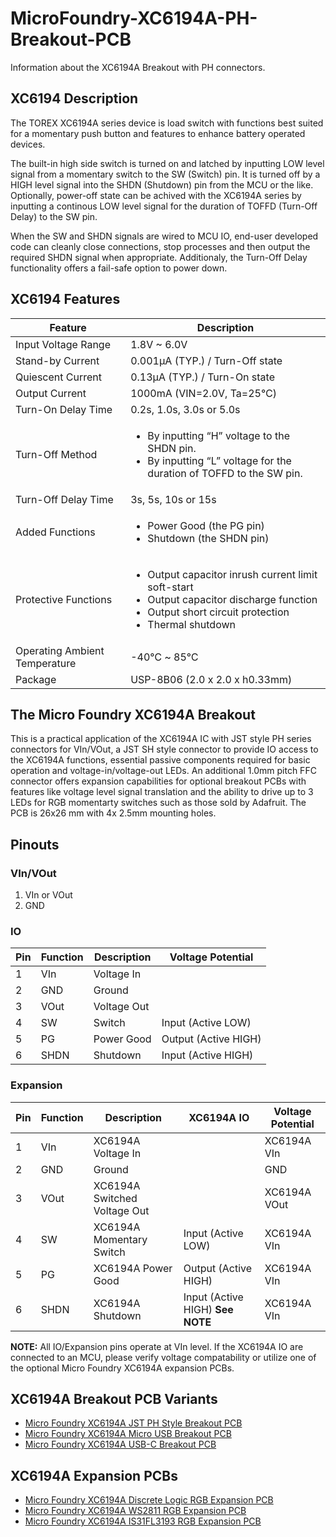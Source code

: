 # MicroFoundry-XC6194A-PH-Breakout-PCB
Information about the XC6194A Breakout with PH connectors.

## XC6194 Description
The TOREX XC6194A series device is load switch with functions best suited for a momentary push button and features to enhance battery operated devices.

The built-in high side switch is turned on and latched by inputting LOW level signal from a momentary switch to the SW (Switch) pin. It is turned off by a HIGH level signal into the SHDN (Shutdown) pin from the MCU or the like. Optionally, power-off state can be achived with the XC6194A series by inputting a continous LOW level signal for the duration of TOFFD (Turn-Off Delay) to the SW pin.

When the SW and SHDN signals are wired to MCU IO, end-user developed code can cleanly close connections, stop processes and then output the required SHDN signal when appropriate. Additionaly, the Turn-Off Delay functionality offers a fail-safe option to power down.

## XC6194 Features

| Feature              | Description                     |
| -------------------- | ------------------------------- |
| Input Voltage Range  | 1.8V ~ 6.0V                     |
| Stand-by Current     | 0.001μA (TYP.) / Turn-Off state |
| Quiescent Current    | 0.13μA (TYP.) / Turn-On state   |
| Output Current       | 1000mA (VIN=2.0V, Ta=25℃)      |
| Turn-On Delay Time   | 0.2s, 1.0s, 3.0s or 5.0s        |
| Turn-Off Method      | <ul><li>By inputting “H” voltage to the SHDN pin.</li><li>By inputting “L” voltage for the duration of TOFFD to the SW pin.</li></ul>|
| Turn-Off Delay Time  | 3s, 5s, 10s or 15s |
| Added Functions      | <ul><li>Power Good (the PG pin)</li><li>Shutdown (the SHDN pin)</li></ul>|
| Protective Functions | <ul><li>Output capacitor inrush current limit soft-start</li><li>Output capacitor discharge function</li><li>Output short circuit protection</li><li>Thermal shutdown</li></ul>|
| Operating Ambient Temperature | -40℃ ~ 85℃ | 
| Package | USP-8B06 (2.0 x 2.0 x h0.33mm) |

## The Micro Foundry XC6194A Breakout
This is a practical application of the XC6194A IC with JST style PH series connectors for VIn/VOut, a JST SH style connector to provide IO access to the XC6194A functions, essential passive components required for basic operation and voltage-in/voltage-out LEDs. An additional 1.0mm pitch FFC connector offers expansion capabilities for optional breakout PCBs with features like voltage level signal translation and the ability to drive up to 3 LEDs for RGB momentarty switches such as those sold by Adafruit. The PCB is 26x26 mm with 4x 2.5mm mounting holes.

## Pinouts
### VIn/VOut
1. VIn or VOut
2. GND
### IO

| Pin | Function | Description | Voltage Potential |
| --- | -------- | ----------- | ---------- |
| 1 | VIn | Voltage In | | XC6194A VIn |
| 2 | GND | Ground | | |
| 3 | VOut | Voltage Out | | XC6194A VIn |
| 4 | SW | Switch | Input (Active LOW) | XC6194A VIn |
| 5 | PG | Power Good | Output (Active HIGH) | XC6194A VIn |
| 6 | SHDN | Shutdown | Input (Active HIGH) | XC6194A VIn |

### Expansion

| Pin | Function | Description | XC6194A IO | Voltage Potential |
| --- | -------- | ----------- | ---------- | ---------- |
| 1 | VIn | XC6194A Voltage In | | XC6194A VIn |
| 2 | GND | Ground | | GND |
| 3 | VOut | XC6194A Switched Voltage Out | | XC6194A VOut |
| 4 | SW | XC6194A Momentary Switch | Input (Active LOW) | XC6194A VIn |
| 5 | PG | XC6194A Power Good | Output (Active HIGH) | XC6194A VIn |
| 6 | SHDN | XC6194A Shutdown | Input (Active HIGH) **See NOTE** | XC6194A VIn |

**NOTE:** All IO/Expansion pins operate at VIn level. If the XC6194A IO are connected to an MCU, please verify voltage compatability or utilize one of the optional Micro Foundry XC6194A expansion PCBs.

## XC6194A Breakout PCB Variants
- [Micro Foundry XC6194A JST PH Style Breakout PCB](https://github.com/microfoundry/MicroFoundry-XC6194A-PH-Breakout-PCB)
- [Micro Foundry XC6194A Micro USB Breakout PCB](https://github.com/microfoundry/MicroFoundry-XC6194A-Micro-USB-Breakout-PCB)
- [Micro Foundry XC6194A USB-C Breakout PCB](https://github.com/microfoundry/MicroFoundry-XC6194A-USB-C-Breakout-PCB)

## XC6194A Expansion PCBs
- [Micro Foundry XC6194A Discrete Logic RGB Expansion PCB](https://github.com/microfoundry/MicroFoundry-XC6194A-Discrete-Expansion-PCB)
- [Micro Foundry XC6194A WS2811 RGB Expansion PCB](https://github.com/microfoundry/MicroFoundry-XC6194A-WS2811-Expansion-PCB)
- [Micro Foundry XC6194A IS31FL3193 RGB Expansion PCB](https://github.com/microfoundry/MicroFoundry-XC6194A-IS31FL3193-Expansion-PCB)

